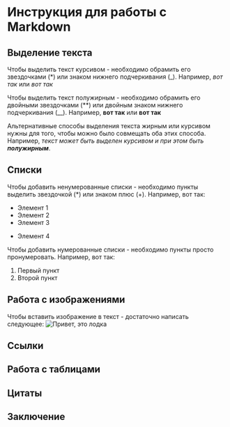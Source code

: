 # Инструкция для работы с Markdown
## Выделение текста

Чтобы выделить текст курсивом - необходимо обрамить его звездочками (*) или знаком нижнего подчеркивания (_).
Например, *вот так* или _вот так_

Чтобы выделить текст полужирным - необходимо обрамить его двойными звездочками (**) или двойным знаком нижнего подчеркивания (__).
Например, **вот так** или __вот так__

Альтернативные способы выделения текста жирным или курсивом нужны для того, чтобы можно было совмещать оба этих способа. Например, _текст может быть выделен курсивом и при этом быть **полужирным**_.

## Списки

Чтобы добавить ненумерованные списки - необходимо пункты выделить звездочкой (*) или знаком плюс (+). Например, вот так:
* Элемент 1
* Элемент 2
* Элемент 3
+ Элемент 4

Чтобы добавить нумерованные списки - необходимо пункты просто пронумеровать. Например, вот так:
1. Первый пункт
2. Второй пункт

## Работа с изображениями

Чтобы вставить изображение в текст - достаточно написать следующее:
![Привет, это лодка](Boat.jpg)

## Ссылки
## Работа с таблицами
## Цитаты
## Заключение